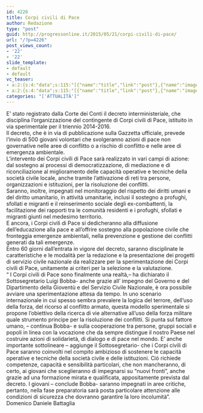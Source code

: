 ```yaml
---
id: 4226
title: Corpi civili di Pace
author: Redazione
type: "post"
guid: http://progressonline.it/2015/05/21/corpi-civili-di-pace/
url: "/?p=4226"
post_views_count:
- '22'
- '22'
slide_template:
- default
- default
vc_teaser:
- a:2:{s:4:"data";s:115:"[{"name":"title","link":"post"},{"name":"image","image":"featured","link":"none"},{"name":"text","mode":"excerpt"}]";s:7:"bgcolor";s:0:"";}
- a:2:{s:4:"data";s:115:"[{"name":"title","link":"post"},{"name":"image","image":"featured","link":"none"},{"name":"text","mode":"excerpt"}]";s:7:"bgcolor";s:0:"";}
categories: "['ATTUALITÀ']"
---
```


<div>E’ stato registrato dalla Corte dei Conti il decreto interministeriale, che disciplina l’organizzazione del contingente di Corpi civili di Pace, istituito in via sperimentale per il triennio 2014-2016.</div><div>Il decreto, che è in via di pubblicazione sulla Gazzetta ufficiale, prevede l’invio di 500 giovani volontari che svolgeranno azioni di pace non governative nelle aree di conflitto o a rischio di conflitto e nelle aree di emergenza ambientale.</div><div></div><div>L’intervento dei Corpi civili di Pace sarà realizzato in vari campi di azione: dal sostegno ai processi di democratizzazione, di mediazione e di riconciliazione al miglioramento delle capacità operative e tecniche della società civile locale, anche tramite l’attivazione di reti tra persone, organizzazioni e istituzioni, per la risoluzione dei conflitti.</div><div>Saranno, inoltre, impegnati nel monitoraggio del rispetto dei diritti umani e del diritto umanitario, in attività umanitarie, inclusi il sostegno a profughi, sfollati e migranti e il reinserimento sociale degli ex-combattenti, la facilitazione dei rapporti tra le comunità residenti e i profughi, sfollati e migranti giunti nel medesimo territorio.</div><div>E ancora, i Corpi civili di Pace si dedicheranno alla diffusione dell’educazione alla pace e all’offrire sostegno alla popolazione civile che fronteggia emergenze ambientali, nella prevenzione e gestione dei conflitti generati da tali emergenze.</div><div></div><div>Entro 60 giorni dall’entrata in vigore del decreto, saranno disciplinate le caratteristiche e le modalità per la redazione e la presentazione dei progetti di servizio civile nazionale da realizzare per la sperimentazione dei Corpi civili di Pace, unitamente ai criteri per la selezione e la valutazione.</div><div></div><div>“ I Corpi civili di Pace sono finalmente una realtà,– ha dichiarato il Sottosegretario Luigi Bobba- anche grazie all’ impegno del Governo e del Dipartimento della Gioventù e del Servizio Civile Nazionale, è ora possibile avviare una sperimentazione attesa da tempo. In uno scenario internazionale in cui spesso sembra prevalere la logica del terrore, dell’uso della forza, del ricorso al conflitto armato, questa modello sperimentale si propone l’obiettivo della ricerca di vie alternative all’uso della forza militare quale strumento principe per la risoluzione dei conflitti. Si punta sul fattore umano, – continua Bobba- e sulla cooperazione tra persone, gruppi sociali e popoli in linea con la vocazione che da sempre distingue il nostro Paese nel costruire azioni di solidarietà, di dialogo e di pace nel mondo. E’ anche importante sottolineare – aggiunge il Sottosegretario- che i Corpi civili di Pace saranno coinvolti nel compito ambizioso di sostenere le capacità operative e tecniche della società civile e delle istituzioni. Ciò richiede competenze, capacità e sensibilità particolari, che non mancheranno, di certo, ai giovani che sceglieranno di impegnarsi su “nuovi fronti”, anche grazie ad una formazione mirata e qualificata, appositamente prevista dal decreto. I giovani – conclude Bobba- saranno impegnati in aree critiche, pertanto, nella fase preparatoria sarà posta particolare attenzione alle condizioni di sicurezza che dovranno garantire la loro incolumità”.</div><div></div><div>Domenico Daniele Battaglia</div>